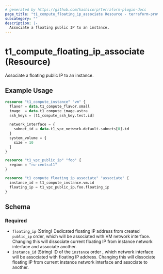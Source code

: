 ```yaml
---
# generated by https://github.com/hashicorp/terraform-plugin-docs
page_title: "t1_compute_floating_ip_associate Resource - terraform-provider-t1"
subcategory: ""
description: |-
  Associate a floating public IP to an instance.
---
```


# t1_compute_floating_ip_associate (Resource)

Associate a floating public IP to an instance.

## Example Usage

```terraform
resource "t1_compute_instance" "vm" {
  flavor = data.t1_compute_flavor.small
  image  = data.t1_compute_image.astra
  ssh_keys = [t1_compute_ssh_key.test.id]
  
  network_interface = {
    subnet_id = data.t1_vpc_network.default.subnets[0].id
  }
  system_volume = {
    size = 10
  }
}

resource "t1_vpc_public_ip" "foo" {
  region = "ru-central1"
}

resource "t1_compute_floating_ip_associate" "associate" {
  instance_id = t1_compute_instance.vm.id
  floating_ip = t1_vpc_public_ip.foo.floating_ip
}
```

<!-- schema generated by tfplugindocs -->
## Schema

### Required

- `floating_ip` (String) Dedicated floating IP address from created `public_ip` order, which will be associated with VM network interface. Changing this will dissociate current floating IP from instance network interface and associate another.
- `instance_id` (String) ID of the `instance` order , which network interface will be associated with floating IP address. Changing this will dissociate floating IP from current instance network interface and associate to another.
